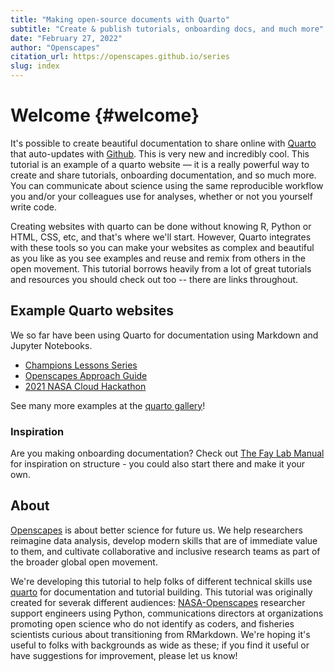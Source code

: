```yaml
---
title: "Making open-source documents with Quarto"
subtitle: "Create & publish tutorials, onboarding docs, and much more" 
date: "February 27, 2022"
author: "Openscapes"
citation_url: https://openscapes.github.io/series
slug: index
---
```



# Welcome {#welcome} 

It's possible to create beautiful documentation to share online with [Quarto](https://quarto.org) that auto-updates with [Github](http://github.com). This is very new and incredibly cool. This tutorial is an example of a quarto website — it is a really powerful way to create and share tutorials, onboarding documentation, and so much more. You can communicate about science  using the same reproducible workflow you and/or your colleagues use for analyses, whether or not you yourself write code. 

Creating websites with quarto can be done without knowing R, Python or HTML, CSS, etc, and that's where we'll start. However, Quarto integrates with these tools so you can make your websites as complex and beautiful as you like as you see examples and reuse and remix from others in the open movement. This tutorial borrows heavily from a lot of great tutorials and resources you should check out too -- there are links throughout. 

## Example Quarto websites

We so far have been using Quarto for documentation using Markdown and Jupyter Notebooks.

- [Champions Lessons Series](https://openscapes.github.io/series)
- [Openscapes Approach Guide](https://openscapes.github.io/approach-guide/)  
- [2021 NASA Cloud Hackathon](https://nasa-openscapes.github.io/2021-Cloud-Hackathon/)

See many more examples at the [quarto gallery](https://quarto.org/docs/gallery/)!

### Inspiration

Are you making onboarding documentation? Check out [The Fay Lab Manual](https://thefaylab.github.io/lab-manual/) for inspiration on structure - you could also start there and make it your own. 

## About

[Openscapes](https://openscapes.org) is about better science for future us. We help researchers reimagine data analysis, develop modern skills that are of immediate value to them, and cultivate collaborative and inclusive research teams as part of the broader global open movement.

We're developing this tutorial to help folks of different technical skills use [quarto](https://quarto.org) for documentation and tutorial building. This tutorial was originally created for severak different audiences: [NASA-Openscapes](https://nasa-openscapes.github.io) researcher support engineers using Python, communications directors at organizations promoting open science who do not identify as coders, and fisheries scientists curious about transitioning from RMarkdown. We're hoping it's useful to folks with backgrounds as wide as these; if you find it useful or have suggestions for improvement, please let us know!
